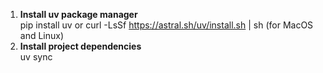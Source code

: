 1) **Install uv package manager**  
pip install uv
or 
curl -LsSf https://astral.sh/uv/install.sh | sh (for MacOS and Linux)
2) **Install project dependencies**  
uv sync
